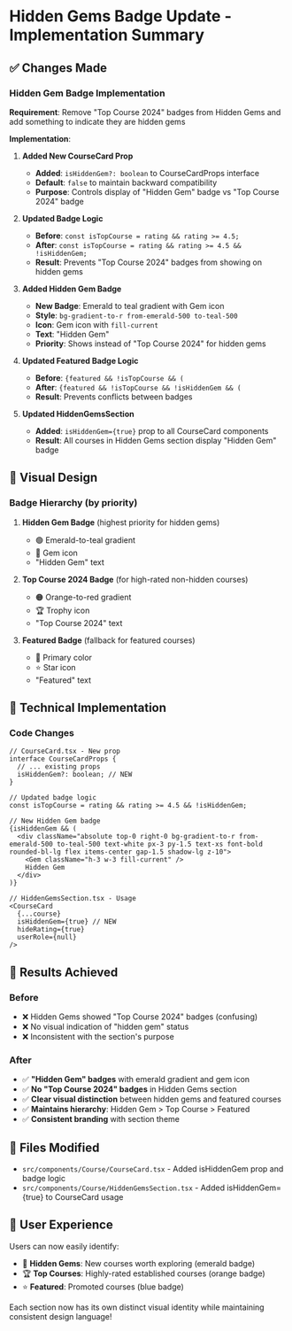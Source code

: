 # Hidden Gems Badge Update - Implementation Summary

## ✅ Changes Made

### Hidden Gem Badge Implementation
**Requirement**: Remove "Top Course 2024" badges from Hidden Gems and add something to indicate they are hidden gems

**Implementation**:

1. **Added New CourseCard Prop**
   - **Added**: `isHiddenGem?: boolean` to CourseCardProps interface
   - **Default**: `false` to maintain backward compatibility
   - **Purpose**: Controls display of "Hidden Gem" badge vs "Top Course 2024" badge

2. **Updated Badge Logic**
   - **Before**: `const isTopCourse = rating && rating >= 4.5;`
   - **After**: `const isTopCourse = rating && rating >= 4.5 && !isHiddenGem;`
   - **Result**: Prevents "Top Course 2024" badges from showing on hidden gems

3. **Added Hidden Gem Badge**
   - **New Badge**: Emerald to teal gradient with Gem icon
   - **Style**: `bg-gradient-to-r from-emerald-500 to-teal-500`
   - **Icon**: Gem icon with `fill-current`
   - **Text**: "Hidden Gem"
   - **Priority**: Shows instead of "Top Course 2024" for hidden gems

4. **Updated Featured Badge Logic**
   - **Before**: `{featured && !isTopCourse && (`
   - **After**: `{featured && !isTopCourse && !isHiddenGem && (`
   - **Result**: Prevents conflicts between badges

5. **Updated HiddenGemsSection**
   - **Added**: `isHiddenGem={true}` prop to all CourseCard components
   - **Result**: All courses in Hidden Gems section display "Hidden Gem" badge

## 🎨 Visual Design

### Badge Hierarchy (by priority)
1. **Hidden Gem Badge** (highest priority for hidden gems)
   - 🟢 Emerald-to-teal gradient
   - 💎 Gem icon
   - "Hidden Gem" text

2. **Top Course 2024 Badge** (for high-rated non-hidden courses)
   - 🟠 Orange-to-red gradient  
   - 🏆 Trophy icon
   - "Top Course 2024" text

3. **Featured Badge** (fallback for featured courses)
   - 🔵 Primary color
   - ⭐ Star icon
   - "Featured" text

## 🔧 Technical Implementation

### Code Changes
```tsx
// CourseCard.tsx - New prop
interface CourseCardProps {
  // ... existing props
  isHiddenGem?: boolean; // NEW
}

// Updated badge logic
const isTopCourse = rating && rating >= 4.5 && !isHiddenGem;

// New Hidden Gem badge
{isHiddenGem && (
  <div className="absolute top-0 right-0 bg-gradient-to-r from-emerald-500 to-teal-500 text-white px-3 py-1.5 text-xs font-bold rounded-bl-lg flex items-center gap-1.5 shadow-lg z-10">
    <Gem className="h-3 w-3 fill-current" />
    Hidden Gem
  </div>
)}

// HiddenGemsSection.tsx - Usage
<CourseCard 
  {...course} 
  isHiddenGem={true} // NEW
  hideRating={true}
  userRole={null}
/>
```

## 🎯 Results Achieved

### Before
- ❌ Hidden Gems showed "Top Course 2024" badges (confusing)
- ❌ No visual indication of "hidden gem" status
- ❌ Inconsistent with the section's purpose

### After  
- ✅ **"Hidden Gem" badges** with emerald gradient and gem icon
- ✅ **No "Top Course 2024" badges** in Hidden Gems section
- ✅ **Clear visual distinction** between hidden gems and featured courses
- ✅ **Maintains hierarchy**: Hidden Gem > Top Course > Featured
- ✅ **Consistent branding** with section theme

## 📝 Files Modified

- `src/components/Course/CourseCard.tsx` - Added isHiddenGem prop and badge logic
- `src/components/Course/HiddenGemsSection.tsx` - Added isHiddenGem={true} to CourseCard usage

## 🚀 User Experience

Users can now easily identify:
- 💎 **Hidden Gems**: New courses worth exploring (emerald badge)
- 🏆 **Top Courses**: Highly-rated established courses (orange badge)  
- ⭐ **Featured**: Promoted courses (blue badge)

Each section now has its own distinct visual identity while maintaining consistent design language!
